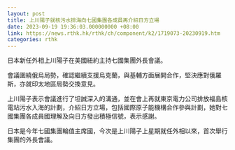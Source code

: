 ```yaml
---
layout: post
title: 上川陽子就核污水排海向七國集團各成員再介紹日方立場
date: 2023-09-19 19:36:03.000000000 +08:00
link: https://news.rthk.hk/rthk/ch/component/k2/1719073-20230919.htm
categories: rthk
---
```


日本新任外相上川陽子在美國紐約主持七國集團外長會議。

會議圍繞俄烏局勢，確認繼續支援烏克蘭，與基輔方面展開合作，堅決應對俄羅斯，亦就印太地區局勢交換意見。

上川陽子表示會議進行了坦誠深入的溝通，並在會上再就東京電力公司排放福島核電站污水入海的計劃，介紹日方立場，包括國際原子能機構合作參與計劃，她對七國集團各成員國理解及向日方發出積極信號，表示感謝。

日本是今年七國集團輪值主席國，今次是上川陽子上星期就任外相以來，首次舉行集團的外長會議。
